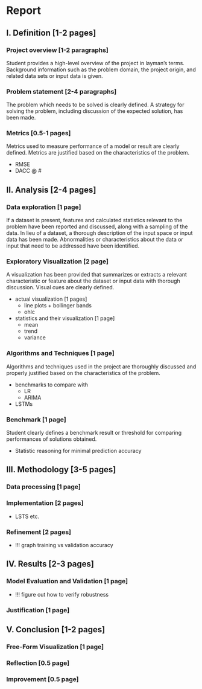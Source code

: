 # Report

## I. Definition [1-2 pages]

### Project overview [1-2 paragraphs]
Student provides a high-level overview of the project in layman’s terms. Background information such as the problem domain, the project origin, and related data sets or input data is given.

### Problem statement [2-4 paragraphs]
The problem which needs to be solved is clearly defined. A strategy for solving the problem, including discussion of the expected solution, has been made.

### Metrics [0.5-1 pages]
Metrics used to measure performance of a model or result are clearly defined. Metrics are justified based on the characteristics of the problem.

- RMSE
- DACC @ #


## II. Analysis [2-4 pages]

### Data exploration [1 page]
If a dataset is present, features and calculated statistics relevant to the problem have been reported and discussed, along with a sampling of the data. In lieu of a dataset, a thorough description of the input space or input data has been made. Abnormalities or characteristics about the data or input that need to be addressed have been identified.

### Exploratory Visualization [2 page]
A visualization has been provided that summarizes or extracts a relevant characteristic or feature about the dataset or input data with thorough discussion. Visual cues are clearly defined.

- actual visualization [1 pages]
  - line plots + bollinger bands
  - ohlc
- statistics and their visualization [1 page]
  - mean
  - trend
  - variance

### Algorithms and Techniques [1 page]
Algorithms and techniques used in the project are thoroughly discussed and properly justified based on the characteristics of the problem.

- benchmarks to compare with
  - LR
  - ARIMA
- LSTMs

### Benchmark [1 page]
Student clearly defines a benchmark result or threshold for comparing performances of solutions obtained.

- Statistic reasoning for minimal prediction accuracy


## III. Methodology [3-5 pages]

### Data processing [1 page]

### Implementation [2 pages]
- LSTS etc.

### Refinement [2 pages]
- !!! graph training vs validation accuracy


## IV. Results [2-3 pages]

### Model Evaluation and Validation [1 page]
- !!! figure out how to verify robustness

### Justification [1 page]


## V. Conclusion [1-2 pages]

### Free-Form Visualization [1 page]

### Reflection [0.5 page]

### Improvement [0.5 page]
